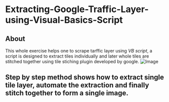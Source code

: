 # Extracting-Google-Traffic-Layer-using-Visual-Basics-Script
## About
This whole exercise helps one to scrape tarffic layer using _VB script_, a script is designed to extract tiles individually and later whole tiles are stitched together using tile stiching plugin developed by google.
![Image](https://user-images.githubusercontent.com/5634888/120646633-55970b00-c497-11eb-9b68-4ab2de3d9988.PNG)

## Step by step method shows how to extract single tile layer, automate the extraction and finally stitch together to form a single image.

